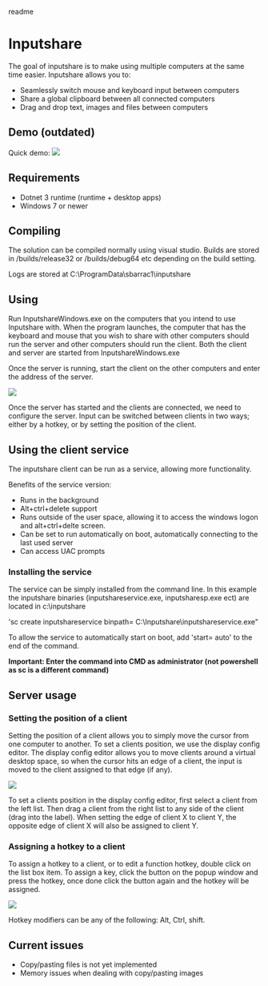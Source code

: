 readme

# Inputshare #

The goal of inputshare is to make using multiple computers at the same time easier. Inputshare allows you to:

* Seamlessly switch mouse and keyboard input between computers
* Share a global clipboard between all connected computers
* Drag and drop text, images and files between computers 




## Demo (outdated) ##
Quick demo:
[![](http://img.youtube.com/vi/rlR89GpMeCE/0.jpg)](http://www.youtube.com/watch?v=rlR89GpMeCE "Inputshare demo")

## Requirements ##
* Dotnet 3 runtime (runtime + desktop apps)
* Windows 7 or newer 

## Compiling ##
The solution can be compiled normally using visual studio. Builds are stored in /builds/release32 or /builds/debug64 etc depending on the build setting.

Logs are stored at C:\ProgramData\sbarrac1\inputshare

## Using ##

Run InputshareWindows.exe on the computers that you intend to use Inputshare with. When the program launches, the computer that has the keyboard and mouse that you wish to share with other computers should run the server and other computers should run the client. Both the client and server are started from InputshareWindows.exe

Once the server is running, start the client on the other computers and enter the address of the server.

![](https://i.imgur.com/G1Kv2S6.png)

Once the server has started and the clients are connected, we need to configure the server. Input can be switched between clients in two ways; either by a hotkey, or by setting the position of the client.

## Using the client service ##
The inputshare client can be run as a service, allowing more functionality. 

Benefits of the service version:
- Runs in the background
- Alt+ctrl+delete support
- Runs outside of the user space, allowing it to access the windows logon and alt+ctrl+delte screen.
- Can be set to run automatically on boot, automatically connecting to the last used server
- Can access UAC prompts

### Installing the service ###
The service can be simply installed from the command line. In this example the inputshare binaries (inputshareservice.exe, inputsharesp.exe ect) are located in c:\inputshare

'sc create inputshareservice binpath= C:\Inputshare\inputshareservice.exe"

To allow the service to automatically start on boot, add 'start= auto' to the end of the command.

**Important: Enter the command into CMD as administrator (not powershell as sc is a different command)**


## Server usage ##

### Setting the position of a client ###
Setting the position of a client allows you to simply move the cursor from one computer to another. To set a clients position, we use the display config editor. The display config editor allows you to move clients around a virtual desktop space, so when the cursor hits an edge of a client, the input is moved to the client assigned to that edge (if any).


![](https://i.imgur.com/U9ggGBr.png)

To set a clients position in the display config editor, first select a client from the left list. Then drag a client from the right list to any side of the client (drag into the label). When setting the edge of client X to client Y, the opposite edge of client X will also be assigned to client Y.


### Assigning a hotkey to a client ###
To assign a hotkey to a client, or to edit a function hotkey, double click on the list box item. To assign a key, click the button on the popup window and press the hotkey, once done click the button again and the hotkey will be assigned.

![](https://i.imgur.com/W62w0vb.png)

Hotkey modifiers can be any of the following: Alt, Ctrl, shift.



## Current issues ##
* Copy/pasting files is not yet implemented
* Memory issues when dealing with copy/pasting images
